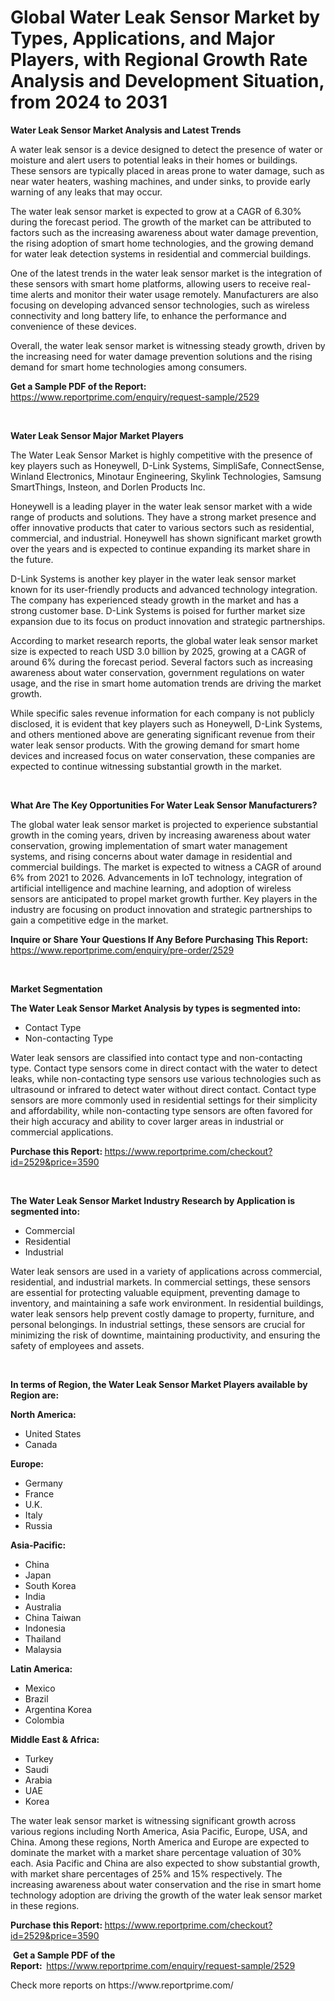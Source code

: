 <p><h1>Global Water Leak Sensor Market by Types, Applications, and Major Players, with Regional Growth Rate Analysis and Development Situation, from 2024 to 2031</h1></p><p><strong>Water Leak Sensor Market Analysis and Latest Trends</strong></p>
<p><p>A water leak sensor is a device designed to detect the presence of water or moisture and alert users to potential leaks in their homes or buildings. These sensors are typically placed in areas prone to water damage, such as near water heaters, washing machines, and under sinks, to provide early warning of any leaks that may occur.</p><p>The water leak sensor market is expected to grow at a CAGR of 6.30% during the forecast period. The growth of the market can be attributed to factors such as the increasing awareness about water damage prevention, the rising adoption of smart home technologies, and the growing demand for water leak detection systems in residential and commercial buildings. </p><p>One of the latest trends in the water leak sensor market is the integration of these sensors with smart home platforms, allowing users to receive real-time alerts and monitor their water usage remotely. Manufacturers are also focusing on developing advanced sensor technologies, such as wireless connectivity and long battery life, to enhance the performance and convenience of these devices.</p><p>Overall, the water leak sensor market is witnessing steady growth, driven by the increasing need for water damage prevention solutions and the rising demand for smart home technologies among consumers.</p></p>
<p><strong>Get a Sample PDF of the Report:&nbsp;</strong> <a href="https://www.reportprime.com/enquiry/request-sample/2529">https://www.reportprime.com/enquiry/request-sample/2529</a></p>
<p>&nbsp;</p>
<p><strong>Water Leak Sensor Major Market Players</strong></p>
<p><p>The Water Leak Sensor Market is highly competitive with the presence of key players such as Honeywell, D-Link Systems, SimpliSafe, ConnectSense, Winland Electronics, Minotaur Engineering, Skylink Technologies, Samsung SmartThings, Insteon, and Dorlen Products Inc. </p><p>Honeywell is a leading player in the water leak sensor market with a wide range of products and solutions. They have a strong market presence and offer innovative products that cater to various sectors such as residential, commercial, and industrial. Honeywell has shown significant market growth over the years and is expected to continue expanding its market share in the future.</p><p>D-Link Systems is another key player in the water leak sensor market known for its user-friendly products and advanced technology integration. The company has experienced steady growth in the market and has a strong customer base. D-Link Systems is poised for further market size expansion due to its focus on product innovation and strategic partnerships.</p><p>According to market research reports, the global water leak sensor market size is expected to reach USD 3.0 billion by 2025, growing at a CAGR of around 6% during the forecast period. Several factors such as increasing awareness about water conservation, government regulations on water usage, and the rise in smart home automation trends are driving the market growth.</p><p>While specific sales revenue information for each company is not publicly disclosed, it is evident that key players such as Honeywell, D-Link Systems, and others mentioned above are generating significant revenue from their water leak sensor products. With the growing demand for smart home devices and increased focus on water conservation, these companies are expected to continue witnessing substantial growth in the market.</p></p>
<p>&nbsp;</p>
<p><strong>What Are The Key Opportunities For Water Leak Sensor Manufacturers?</strong></p>
<p><p>The global water leak sensor market is projected to experience substantial growth in the coming years, driven by increasing awareness about water conservation, growing implementation of smart water management systems, and rising concerns about water damage in residential and commercial buildings. The market is expected to witness a CAGR of around 6% from 2021 to 2026. Advancements in IoT technology, integration of artificial intelligence and machine learning, and adoption of wireless sensors are anticipated to propel market growth further. Key players in the industry are focusing on product innovation and strategic partnerships to gain a competitive edge in the market.</p></p>
<p><strong>Inquire or Share Your Questions If Any Before Purchasing This Report:</strong> <a href="https://www.reportprime.com/enquiry/pre-order/2529">https://www.reportprime.com/enquiry/pre-order/2529</a></p>
<p>&nbsp;</p>
<p><strong>Market Segmentation</strong></p>
<p><strong>The Water Leak Sensor Market Analysis by types is segmented into:</strong></p>
<p><ul><li>Contact Type</li><li>Non-contacting Type</li></ul></p>
<p><p>Water leak sensors are classified into contact type and non-contacting type. Contact type sensors come in direct contact with the water to detect leaks, while non-contacting type sensors use various technologies such as ultrasound or infrared to detect water without direct contact. Contact type sensors are more commonly used in residential settings for their simplicity and affordability, while non-contacting type sensors are often favored for their high accuracy and ability to cover larger areas in industrial or commercial applications.</p></p>
<p><strong>Purchase this Report:&nbsp;</strong><a href="https://www.reportprime.com/checkout?id=2529&price=3590">https://www.reportprime.com/checkout?id=2529&price=3590</a></p>
<p>&nbsp;</p>
<p><strong>The Water Leak Sensor Market Industry Research by Application is segmented into:</strong></p>
<p><ul><li>Commercial</li><li>Residential</li><li>Industrial</li></ul></p>
<p><p>Water leak sensors are used in a variety of applications across commercial, residential, and industrial markets. In commercial settings, these sensors are essential for protecting valuable equipment, preventing damage to inventory, and maintaining a safe work environment. In residential buildings, water leak sensors help prevent costly damage to property, furniture, and personal belongings. In industrial settings, these sensors are crucial for minimizing the risk of downtime, maintaining productivity, and ensuring the safety of employees and assets.</p></p>
<p>&nbsp;</p>
<p><strong>In terms of Region, the Water Leak Sensor Market Players available by Region are:</strong></p>
<p>
    <p> <strong> North America: </strong>
        <ul>
            <li>United States</li>
            <li>Canada</li>
        </ul>
        </p> 
    <p> <strong> Europe: </strong>
        <ul>
            <li>Germany</li>
            <li>France</li>
            <li>U.K.</li>
            <li>Italy</li>
            <li>Russia</li>
        </ul>
        </p> 
    <p> <strong> Asia-Pacific: </strong>
        <ul>
            <li>China</li>
            <li>Japan</li>
            <li>South Korea</li>
            <li>India</li>
            <li>Australia</li>
            <li>China Taiwan</li>
            <li>Indonesia</li>
            <li>Thailand</li>
            <li>Malaysia</li>
        </ul>
        </p> 
    <p> <strong> Latin America: </strong>
        <ul>
            <li>Mexico</li>
            <li>Brazil</li>
            <li>Argentina Korea</li>
            <li>Colombia</li>
        </ul>
        </p> 
    <p> <strong> Middle East & Africa: </strong>
        <ul>
            <li>Turkey</li>
            <li>Saudi</li>
            <li>Arabia</li>
            <li>UAE</li>
            <li>Korea</li>
        </ul>
    </p>
    </p>
<p><p>The water leak sensor market is witnessing significant growth across various regions including North America, Asia Pacific, Europe, USA, and China. Among these regions, North America and Europe are expected to dominate the market with a market share percentage valuation of 30% each. Asia Pacific and China are also expected to show substantial growth, with market share percentages of 25% and 15% respectively. The increasing awareness about water conservation and the rise in smart home technology adoption are driving the growth of the water leak sensor market in these regions.</p></p>
<p><strong>Purchase this Report: </strong><a href="https://www.reportprime.com/checkout?id=2529&price=3590">https://www.reportprime.com/checkout?id=2529&price=3590</a></p>
<p>&nbsp;<strong>Get a Sample PDF of the Report:&nbsp;&nbsp;</strong><a href="https://www.reportprime.com/enquiry/request-sample/2529">https://www.reportprime.com/enquiry/request-sample/2529</a></p>
<p><strong></strong></p>
<p>Check more reports on https://www.reportprime.com/</p>